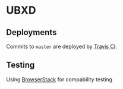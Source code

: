 # UBXD

## Deployments

Commits to `master` are deployed by [Travis CI](https://travis-ci.org/unboxed/ubxd_blog_refresh).

## Testing

Using [BrowserStack](https://www.browserstack.com) for compability testing
